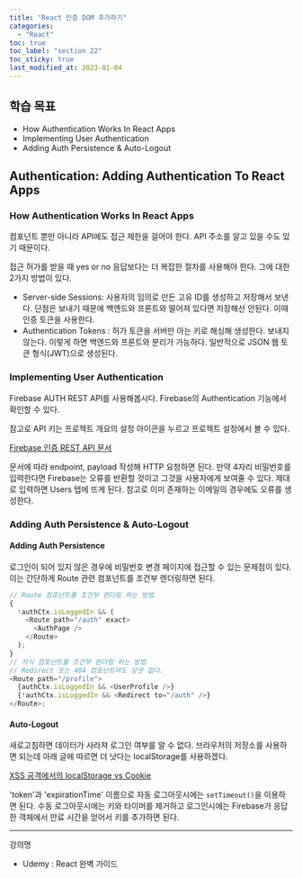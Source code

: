 ```yaml
---
title: "React 인증 DOM 추가하기"
categories:
  - "React"
toc: true
toc_label: "section 22"
toc_sticky: true
last_modified_at: 2023-01-04
---
```


## 학습 목표

- How Authentication Works In React Apps
- Implementing User Authentication
- Adding Auth Persistence & Auto-Logout

## Authentication: Adding Authentication To React Apps

### How Authentication Works In React Apps

컴포넌트 뿐만 아니라 API에도 접근 제한을 걸어야 한다. API 주소를 알고 있을 수도 있기 때문이다.

접근 허가를 받을 때 yes or no 응답보다는 더 복잡한 절차를 사용해야 한다. 그에 대한 2가지 방법이 있다.

- Server-side Sessions: 사용자의 임의로 만든 고유 ID를 생성하고 저장해서 보낸다. 단점은 보내기 때문에 백엔드와 프론트와 떨어져 있다면 저장해선 안된다. 이때 인증 토큰을 사용한다.
- Authentication Tokens : 허가 토큰을 서버만 아는 키로 해싱해 생성한다. 보내지 않는다. 이렇게 하면 백엔드와 프론트와 분리가 가능하다. 일반적으로 JSON 웹 토큰 형식(JWT)으로 생성된다.

### Implementing User Authentication

Firebase AUTH REST API를 사용해봅시다. Firebase의 Authentication 기능에서 확인할 수 있다.

참고로 API 키는 프로젝트 개요의 설정 아이콘을 누르고 프로젝트 설정에서 볼 수 있다.

[Firebase 인증 REST API 문서](https://firebase.google.com/docs/reference/rest/auth)

문서에 따라 endpoint, payload 작성해 HTTP 요청하면 된다. 만약 4자리 비밀번호를 입력한다면 Firebase는 오류를 반환할 것이고 그것을 사용자에게 보여줄 수 있다. 제대로 입력하면 Users 탭에 뜨게 된다. 참고로 이미 존재하는 이메일의 경우에도 오류를 생성한다.

### Adding Auth Persistence & Auto-Logout

#### Adding Auth Persistence

로그인이 되어 있지 않은 경우에 비밀번호 변경 페이지에 접근할 수 있는 문제점이 있다. 이는 간단하게 Route 관련 컴포넌트를 조건부 렌더링하면 된다.

```js
// Route 컴포넌트를 조건부 렌더링 하는 방법
{
  !authCtx.isLoggedIn && (
    <Route path="/auth" exact>
      <AuthPage />
    </Route>
  );
}
// 자식 컴포넌트를 조건부 렌더링 하는 방법
// Redirect 또는 404 컴포넌트여도 상관 없다.
<Route path="/profile">
  {authCtx.isLoggedIn && <UserProfile />}
  {!authCtx.isLoggedIn && <Redirect to="/auth" />}
</Route>;
```

#### Auto-Logout

새로고침하면 데이터가 사라져 로그인 여부를 알 수 없다. 브라우저의 저장소를 사용하면 되는데 아래 글에 따르면 더 낫다는 localStorage를 사용하겠다.

[XSS 공격에서의 localStorage vs Cookie](https://academind.com/tutorials/localstorage-vs-cookies-xss)

'token'과 'expirationTime' 이름으로 자동 로그아웃시에는 `setTimeout()`을 이용하면 된다. 수동 로그아웃시에는 키와 타이머를 제거하고 로그인시에는 Firebase가 응답한 객체에서 만료 시간을 얻어서 키를 추가하면 된다.

---

강의명

- Udemy : React 완벽 가이드
